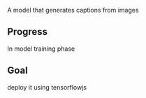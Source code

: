 A model that generates captions from images

## Progress 
In model training phase 

## Goal 
deploy it using tensorflowjs
